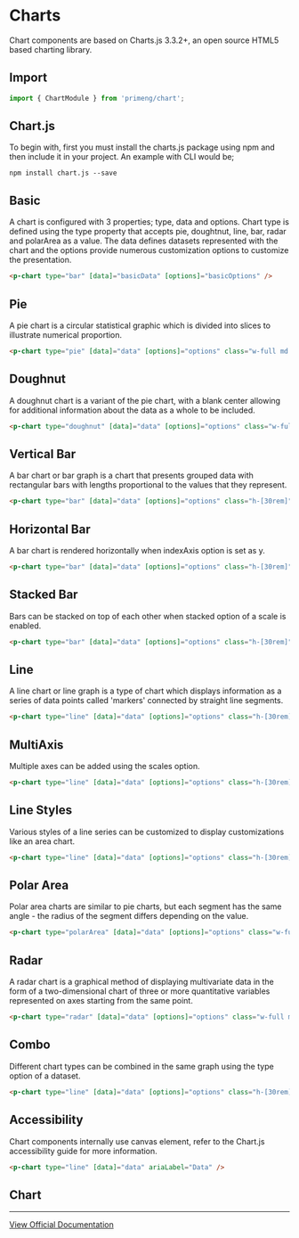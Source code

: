 # Charts

Chart components are based on Charts.js 3.3.2+, an open source HTML5 based charting library.

## Import

```typescript
import { ChartModule } from 'primeng/chart';
```

## Chart.js

To begin with, first you must install the charts.js package using npm and then include it in your project. An example with CLI would be;

```text
npm install chart.js --save
```

## Basic

A chart is configured with 3 properties; type, data and options. Chart type is defined using the type property that accepts pie, doughtnut, line, bar, radar and polarArea as a value. The data defines datasets represented with the chart and the options provide numerous customization options to customize the presentation.

```html
<p-chart type="bar" [data]="basicData" [options]="basicOptions" />
```

## Pie

A pie chart is a circular statistical graphic which is divided into slices to illustrate numerical proportion.

```html
<p-chart type="pie" [data]="data" [options]="options" class="w-full md:w-[30rem]" />
```

## Doughnut

A doughnut chart is a variant of the pie chart, with a blank center allowing for additional information about the data as a whole to be included.

```html
<p-chart type="doughnut" [data]="data" [options]="options" class="w-full md:w-[30rem]" />
```

## Vertical Bar

A bar chart or bar graph is a chart that presents grouped data with rectangular bars with lengths proportional to the values that they represent.

```html
<p-chart type="bar" [data]="data" [options]="options" class="h-[30rem]" />
```

## Horizontal Bar

A bar chart is rendered horizontally when indexAxis option is set as y.

```html
<p-chart type="bar" [data]="data" [options]="options" class="h-[30rem]" />
```

## Stacked Bar

Bars can be stacked on top of each other when stacked option of a scale is enabled.

```html
<p-chart type="bar" [data]="data" [options]="options" class="h-[30rem]" />
```

## Line

A line chart or line graph is a type of chart which displays information as a series of data points called 'markers' connected by straight line segments.

```html
<p-chart type="line" [data]="data" [options]="options" class="h-[30rem]" />
```

## MultiAxis

Multiple axes can be added using the scales option.

```html
<p-chart type="line" [data]="data" [options]="options" class="h-[30rem]" />
```

## Line Styles

Various styles of a line series can be customized to display customizations like an area chart.

```html
<p-chart type="line" [data]="data" [options]="options" class="h-[30rem]" />
```

## Polar Area

Polar area charts are similar to pie charts, but each segment has the same angle - the radius of the segment differs depending on the value.

```html
<p-chart type="polarArea" [data]="data" [options]="options" class="w-full md:w-[30rem]" />
```

## Radar

A radar chart is a graphical method of displaying multivariate data in the form of a two-dimensional chart of three or more quantitative variables represented on axes starting from the same point.

```html
<p-chart type="radar" [data]="data" [options]="options" class="w-full md:w-[30rem]" />
```

## Combo

Different chart types can be combined in the same graph using the type option of a dataset.

```html
<p-chart type="line" [data]="data" [options]="options" class="h-[30rem]" />
```

## Accessibility

Chart components internally use canvas element, refer to the Chart.js accessibility guide for more information.

```html
<p-chart type="line" [data]="data" ariaLabel="Data" />
```

## Chart

---

[View Official Documentation](https://primeng.org/chart)
